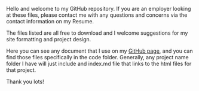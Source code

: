 Hello and welcome to my GitHub repository. If you are an employer looking at these files, please contact me with any questions and concerns via the contact information on my Resume. 

The files listed are all free to download and I welcome suggestions for my site formatting and project design. 

Here you can see any document that I use on my [GitHub page](https://griffinsalyer.github.io), and you can find those files specifically in the code folder. Generally, any project name folder I have will just include and index.md file that links to the html files for that project. 

Thank you lots!

